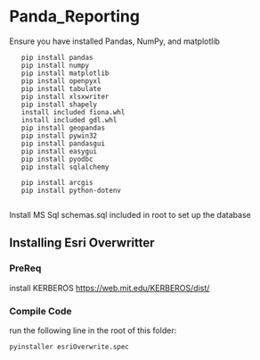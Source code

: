 # Panda_Reporting

Ensure you have installed Pandas, NumPy, and matplotlib

```
   pip install pandas
   pip install numpy
   pip install matplotlib
   pip install openpyxl
   pip install tabulate
   pip install xlsxwriter
   pip install shapely
   install included fiona.whl
   install included gdl.whl
   pip install geopandas
   pip install pywin32
   pip install pandasgui
   pip install easygui
   pip install pyodbc
   pip install sqlalchemy

   pip install arcgis
   pip install python-dotenv


```

Install MS Sql
schemas.sql included in root to set up the database

## Installing Esri Overwritter

### PreReq

install KERBEROS
https://web.mit.edu/KERBEROS/dist/

### Compile Code

run the following line in the root of this folder:

```
pyinstaller esriOverwrite.spec
```
